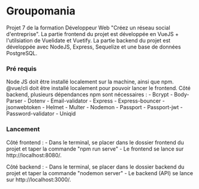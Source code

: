 # Groupomania #

Projet 7 de la formation Développeur Web "Créez un réseau social d'entreprise".
La partie frontend du projet est développée en VueJS + l'utilsiation de Vuelidate et Vuetify.
La partie backend du projet est développée avec NodeJS, Express, Sequelize et une base de données PostgreSQL.

### Pré requis ###

Node JS doit être installé localement sur la machine, ainsi que npm.
@vue/cli doit être installé localement pour pouvoir lancer le frontend.
Côté backend, plusieurs dépendances npm sont nécessaires : 
    - Bcrypt
    - Body-Parser
    - Dotenv
    - Email-validator
    - Express
    - Express-bouncer
    - jsonwebtoken
    - Helmet
    - Multer
    - Nodemon
    - Passport
    - Passport-jwt
    - Password-validator
    - Uniqid

### Lancement ###

Côté frontend : 
    - Dans le terminal, se placer dans le dossier frontend du projet et taper la commande "npm run serve"
    - Le frontend se lance sur http://localhost:8080/.

Côté backend : 
    - Dans le terminal, se placer dans le dossier backend du projet et taper la commande "nodemon server"
    - Le backend (API) se lance sur http://localhost:3000/.

